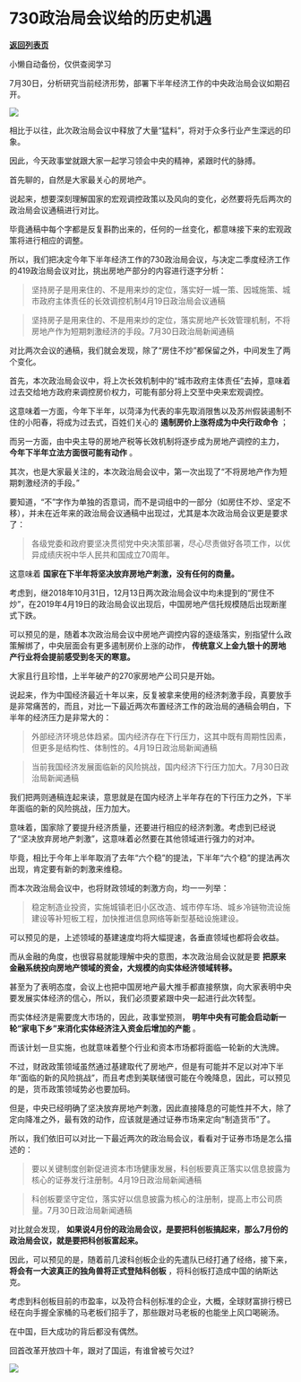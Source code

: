 # 730政治局会议给的历史机遇

[**返回列表页**](/gzh/政事堂2019)

小懒自动备份，仅供查阅学习

  

7月30日，分析研究当前经济形势，部署下半年经济工作的中央政治局会议如期召开。

  

![](https://mmbiz.qpic.cn/mmbiz_png/rxhS23yu8cPmIIAyyKicfpFn1xlwqXxkg7zpqPYsmnzPoJmpG4xZCgKZ3I51ghJuCh1UUUMlFPicc03mm4s97SFQ/640?wx_fmt=png)

  

相比于以往，此次政治局会议中释放了大量“猛料”，将对于众多行业产生深远的印象。

  

因此，今天政事堂就跟大家一起学习领会中央的精神，紧跟时代的脉搏。

  

  

首先聊的，自然是大家最关心的房地产。

  

说起来，想要深刻理解国家的宏观调控政策以及风向的变化，必然要将先后两次的政治局会议通稿进行对比。

  

毕竟通稿中每个字都是反复斟酌出来的，任何的一丝变化，都意味接下来的宏观政策将进行相应的调整。  

  

所以，我们把决定今年下半年经济工作的730政治局会议，与决定二季度经济工作的419政治局会议对比，挑出房地产部分的内容进行逐字分析：  

  

> 坚持房子是用来住的、不是用来炒的定位，落实好一城一策、因城施策、城市政府主体责任的长效调控机制4月19日政治局会议通稿

  

> 坚持房子是用来住的、不是用来炒的定位，落实房地产长效管理机制，不将房地产作为短期刺激经济的手段。7月30日政治局新闻通稿

  

对比两次会议的通稿，我们就会发现，除了“房住不炒”都保留之外，中间发生了两个变化。

  

首先，本次政治局会议中，将上次长效机制中的“城市政府主体责任”去掉，意味着过去交给地方政府来调控房价权力，可能有部分将上交至中央来宏观调控。

  

这意味着一方面，今年下半年，以菏泽为代表的率先取消限售以及苏州假装遏制不住的小阳春，将成为过去式，百姓们关心的 **遏制房价上涨将成为中央行政命令** ；

  

而另一方面，由中央主导的房地产税等长效机制将逐步成为房地产调控的主力， **今年下半年立法方面很可能有动作** 。

  

  

其次，也是大家最关注的，本次政治局会议中，第一次出现了“不将房地产作为短期刺激经济的手段。”

  

要知道，“不”字作为单独的否意词，而不是词组中的一部分（如房住不炒、坚定不移），并未在近年来的政治局会议通稿中出现过，尤其是本次政治局会议更是要求了：

> 各级党委和政府要坚决贯彻党中央决策部署，尽心尽责做好各项工作，以优异成绩庆祝中华人民共和国成立70周年。

  

这意味着 **国家在下半年将坚决放弃房地产刺激，没有任何的商量。**

  

考虑到，继2018年10月31日，12月13日两次政治局会议中均未提到的“房住不炒”，在2019年4月19日的政治局会议出现后，中国房地产信托规模随后出现断崖式下跌。

  

可以预见的是，随着本次政治局会议中房地产调控内容的逐级落实，别指望什么政策解绑了，中央层面会有更多遏制房价上涨的动作，
**传统意义上金九银十的房地产行业将会提前感受到冬天的寒意。**  

  

大家且行且珍惜，上半年破产的270家房地产公司只是开始。  

  

说起来，作为中国经济最近十年以来，反复被拿来使用的经济刺激手段，真要放手是非常痛苦的，而且，对比一下最近两次布置经济工作的政治局的通稿会明白，下半年的经济压力是非常大的：

  

> 外部经济环境总体趋紧。国内经济存在下行压力，这其中既有周期性因素，但更多是结构性、体制性的。4月19日政治局新闻通稿

> 当前我国经济发展面临新的风险挑战，国内经济下行压力加大。7月30日政治局新闻通稿

  

我们把两则通稿连起来读，意思就是在国内经济上半年存在的下行压力之外，下半年面临的新的风险挑战，压力加大。

  

意味着，国家除了要提升经济质量，还要进行相应的经济刺激。考虑到已经说了“坚决放弃房地产刺激”，这意味着必然要在其他领域进行强力的对冲。

  

毕竟，相比于今年上半年取消了去年“六个稳”的提法，下半年“六个稳”的提法再次出现，肯定要有新的刺激来维稳。

  

而本次政治局会议中，也将财政领域的刺激方向，均一一列举：

> 稳定制造业投资，实施城镇老旧小区改造、城市停车场、城乡冷链物流设施建设等补短板工程，加快推进信息网络等新型基础设施建设。

  

可以预见的是，上述领域的基建速度均将大幅提速，各垂直领域也都将会收益。

  

而从金融的角度，也很容易就能理解中央的意图，本次政治局会议就是要 **把原来金融系统投向房地产领域的资金，大规模的向实体经济领域转移。**

  

甚至为了表明态度，会议上也把中国房地产最大推手都直接祭旗，向大家表明中央要发展实体经济的信心，所以，我们必须要紧跟中央一起进行此次转型。  

  

而实体经济是需要庞大市场的，因此，政事堂预测， **明年中央有可能会启动新一轮“家电下乡”来消化实体经济注入资金后增加的产能** 。

  

而该计划一旦实施，也就意味着整个行业和资本市场都将面临一轮新的大洗牌。

  

不过，财政政策领域虽然通过基建取代了房地产，但是有可能并不足以对冲下半年“面临的新的风险挑战”，而且考虑到美联储很可能在今晚降息，因此，可以预见的是，货币政策领域势必也要加码。

  

但是，中央已经明确了坚决放弃房地产刺激，因此直接降息的可能性并不大，除了定向降准之外，最有效的动作，应该就是通过证券市场来定向“制造货币”了。

  

所以，我们依旧可以对比一下最近两次的政治局会议，看看对于证券市场是怎么描述的：  

  

> 要以关键制度创新促进资本市场健康发展，科创板要真正落实以信息披露为核心的证券发行注册制。4月19日政治局新闻通稿

  

> 科创板要坚守定位，落实好以信息披露为核心的注册制，提高上市公司质量。7月30日政治局新闻通稿

  

对比就会发现， **如果说4月份的政治局会议，是要把科创板搞起来，那么7月份的政治局会议，就是要把科创板富起来。**

  

因此，可以预见的是，随着前几波科创板企业的先遣队已经打通了经络，接下来， **将会有一大波真正的独角兽将正式登陆科创板** ，将科创板打造成中国的纳斯达克。  

  

考虑到科创板目前的市盈率，以及符合科创标准的企业，大概，全球财富排行榜已经在向手握全家桶的马老板们招手了，那些跟对马老板的也能坐上风口喝碗汤。

  

在中国，巨大成功的背后都没有偶然。

  

回首改革开放四十年，跟对了国运，有谁曾被亏欠过?

  

![](https://mmbiz.qpic.cn/mmbiz_jpg/rxhS23yu8cPhKGWL4jsVyXCa0vmwBrceWKQnN2vd4RMORpN0UsYcaUddXfQX2UvIibDdMVshe6FaRhGbhhRsDlw/640?wx_fmt=jpeg)

